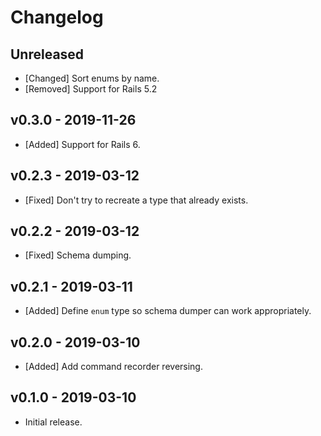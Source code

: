 # Changelog

<!--
Prefix your message with one of the following:

- [Added] for new features.
- [Changed] for changes in existing functionality.
- [Deprecated] for soon-to-be removed features.
- [Removed] for now removed features.
- [Fixed] for any bug fixes.
- [Security] in case of vulnerabilities.
-->

## Unreleased

- [Changed] Sort enums by name.
- [Removed] Support for Rails 5.2

## v0.3.0 - 2019-11-26

- [Added] Support for Rails 6.

## v0.2.3 - 2019-03-12

- [Fixed] Don't try to recreate a type that already exists.

## v0.2.2 - 2019-03-12

- [Fixed] Schema dumping.

## v0.2.1 - 2019-03-11

- [Added] Define `enum` type so schema dumper can work appropriately.

## v0.2.0 - 2019-03-10

- [Added] Add command recorder reversing.

## v0.1.0 - 2019-03-10

- Initial release.

